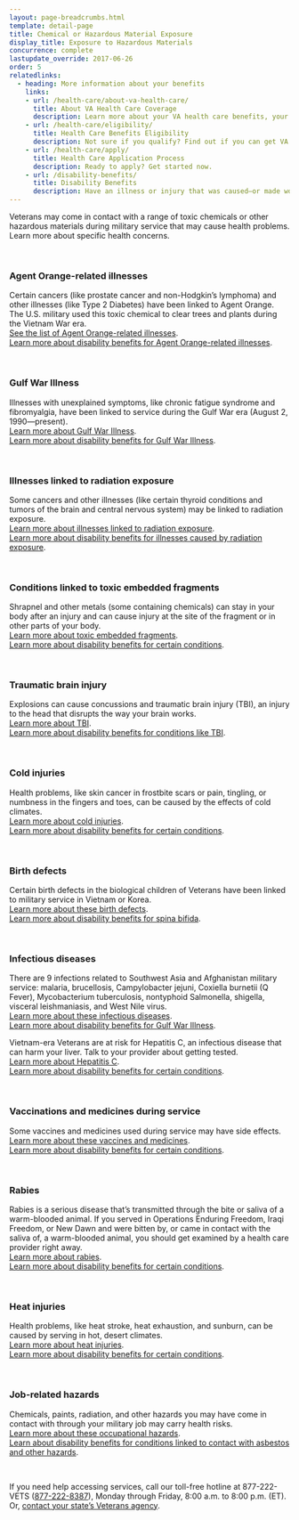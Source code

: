 ```yaml
---
layout: page-breadcrumbs.html
template: detail-page
title: Chemical or Hazardous Material Exposure
display_title: Exposure to Hazardous Materials
concurrence: complete 
lastupdate_override: 2017-06-26
order: 5
relatedlinks:
  - heading: More information about your benefits
    links:
    - url: /health-care/about-va-health-care/
      title: About VA Health Care Coverage
      description: Learn more about your VA health care benefits, your health care team, and where you’ll go for care.
    - url: /health-care/eligibility/
      title: Health Care Benefits Eligibility
      description: Not sure if you qualify? Find out if you can get VA health care benefits.
    - url: /health-care/apply/
      title: Health Care Application Process
      description: Ready to apply? Get started now.
    - url: /disability-benefits/
      title: Disability Benefits
      description: Have an illness or injury that was caused—or made worse—by your active-duty service? Find out if you can get disability compensation (monthly payments) from VA. 
---
```


<div class="va-introtext">

Veterans may come in contact with a range of toxic chemicals or other hazardous materials during military service that may cause health problems. Learn more about specific health concerns.

</div>

<br>

### Agent Orange-related illnesses

Certain cancers (like prostate cancer and non-Hodgkin’s lymphoma) and other illnesses (like Type 2 Diabetes) have been linked to Agent Orange. The U.S. military used this toxic chemical to clear trees and plants during the Vietnam War era.
<br>
[See the list of Agent Orange-related illnesses](/disability-benefits/conditions/exposure-to-hazardous-materials/agent-orange/diseases/).
<br>
[Learn more about disability benefits for Agent Orange-related illnesses](/disability-benefits/conditions/exposure-to-hazardous-materials/agent-orange/).

<br>

### Gulf War Illness 

Illnesses with unexplained symptoms, like chronic fatigue syndrome and fibromyalgia, have been linked to service during the Gulf War era (August 2, 1990—present). 
<br>
[Learn more about Gulf War Illness](https://www.publichealth.va.gov/exposures/gulfwar/index.asp). 
<br>
[Learn more about disability benefits for Gulf War Illness](/disability-benefits/conditions/exposure-to-hazardous-materials/gulf-war-illness/).

<br>

### Illnesses linked to radiation exposure 

Some cancers and other illnesses (like certain thyroid conditions and tumors of the brain and central nervous system) may be linked to radiation exposure. 
<br>
[Learn more about illnesses linked to radiation exposure](https://www.publichealth.va.gov/exposures/radiation/diseases.asp). 
<br>
[Learn more about disability benefits for illnesses caused by radiation exposure](/disability-benefits/conditions/exposure-to-hazardous-materials/radiation-exposure/). 

<br>

### Conditions linked to toxic embedded fragments 

Shrapnel and other metals (some containing chemicals) can stay in your body after an injury and can cause injury at the site of the fragment or in other parts of your body.
<br>
[Learn more about toxic embedded fragments](https://www.publichealth.va.gov/exposures/toxic_fragments/index.asp).
<br>
[Learn more about disability benefits for certain conditions](/disability-benefits/conditions/). 

<br>

### Traumatic brain injury

Explosions can cause concussions and traumatic brain injury (TBI), an injury to the head that disrupts the way your brain works.
<br>
[Learn more about TBI](https://www.publichealth.va.gov/exposures/traumatic-brain-injury.asp).
<br>
[Learn more about disability benefits for conditions like TBI](/disability-benefits/conditions/). 

<br>

### Cold injuries 

Health problems, like skin cancer in frostbite scars or pain, tingling, or numbness in the fingers and toes, can be caused by the effects of cold climates.
<br>
[Learn more about cold injuries](https://www.publichealth.va.gov/exposures/cold-injuries/index.asp).
<br>
[Learn more about disability benefits for certain conditions](/disability-benefits/conditions/). 

<br>

### Birth defects

Certain birth defects in the biological children of Veterans have been linked to military service in Vietnam or Korea.
<br>
[Learn more about these birth defects](https://www.publichealth.va.gov/exposures/agentorange/birth-defects/index.asp).
<br>
[Learn more about disability benefits for spina bifida](/disability-benefits/conditions/exposure-to-hazardous-materials/birth-defects/). 

<br>

### Infectious diseases 

There are 9 infections related to Southwest Asia and Afghanistan military service: malaria, brucellosis, Campylobacter jejuni, Coxiella burnetii (Q Fever), Mycobacterium tuberculosis, nontyphoid Salmonella, shigella, visceral leishmaniasis, and West Nile virus.
<br>
[Learn more about these infectious diseases](https://www.publichealth.va.gov/exposures/infectious-diseases/index.asp).
<br>
[Learn more about disability benefits for Gulf War Illness](/disability-benefits/conditions/exposure-to-hazardous-materials/gulf-war-illness/).

Vietnam-era Veterans are at risk for Hepatitis C, an infectious disease that can harm your liver. Talk to your provider about getting tested.
<br>
[Learn more about Hepatitis C](https://www.hepatitis.va.gov/patient/hcv/index.asp). 
<br>
[Learn more about disability benefits for certain conditions](/disability-benefits/conditions/). 

<br>

### Vaccinations and medicines during service 

Some vaccines and medicines used during service may have side effects.
<br>
[Learn more about these vaccines and medicines](https://www.publichealth.va.gov/exposures/vaccinations-medications.asp). 
<br>
[Learn more about disability benefits for certain conditions](/disability-benefits/conditions/). 

<br>

### Rabies 

Rabies is a serious disease that’s transmitted through the bite or saliva of a warm-blooded animal. If you served in Operations Enduring Freedom, Iraqi Freedom, or New Dawn and were bitten by, or came in contact with the saliva of, a warm-blooded animal, you should get examined by a health care provider right away.
<br>
[Learn more about rabies](https://www.publichealth.va.gov/exposures/rabies/index.asp). 
<br>
[Learn more about disability benefits for certain conditions](/disability-benefits/conditions/). 

<br>

### Heat injuries 

Health problems, like heat stroke, heat exhaustion, and sunburn, can be caused by serving in hot, desert climates.
<br>
[Learn more about heat injuries](https://www.publichealth.va.gov/exposures/heat-injuries/index.asp).
<br>
[Learn more about disability benefits for certain conditions](/disability-benefits/conditions/). 

<br>

### Job-related hazards

Chemicals, paints, radiation, and other hazards you may have come in contact with through your military job may carry health risks.
<br>
[Learn more about these occupational hazards](https://www.publichealth.va.gov/exposures/categories/occupational-hazards.asp).
<br>
[Learn about disability benefits for conditions linked to contact with asbestos and other hazards](/disability-benefits/conditions/exposure-to-hazardous-materials/).

<br>

If you need help accessing services, call our toll-free hotline at 877-222-VETS (<a href="tel:+1-877-222-8387">877-222-8387</a>), Monday through Friday, 8:00 a.m. to 8:00 p.m. (ET). Or, [contact your state’s Veterans agency](https://www.va.gov/statedva.htm).
